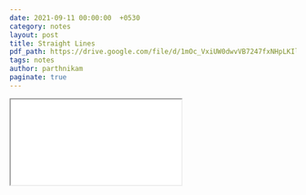 ```yaml
---
date: 2021-09-11 00:00:00  +0530
category: notes
layout: post
title: Straight Lines
pdf_path: https://drive.google.com/file/d/1mOc_VxiUW0dwvVB7247fxNHpLKIlzK3E/preview?usp=sharing
tags: notes
author: parthnikam
paginate: true
---
```


<iframe class="embed-pdf" src="{{ page.pdf_path }}#toolbar=0" seamless="seamless" scrolling="no" style="overflow:hidden"></iframe>
